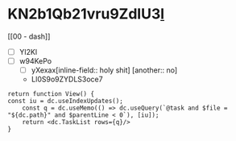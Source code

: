 # KN2b1Qb21vru9ZdlU3[l](https://a.Very.Long.Url)

[[00 - dash]]

* [ ] YI2Kl
* [ ] w94KePo
  * [ ] yXexax\[inline-field:: holy shit] \[another:: no]
  * Ll0S9o9ZYDLS3oce7

```datacorejsx
return function View() {
const iu = dc.useIndexUpdates();
	const q = dc.useMemo(() => dc.useQuery(`@task and $file = "${dc.path}" and $parentLine < 0`), [iu]);
	return <dc.TaskList rows={q}/>
}
```

